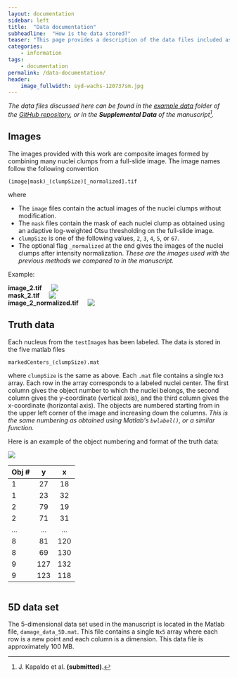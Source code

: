 ```yaml
---
layout: documentation
sidebar: left
title:  "Data documentation"
subheadline:  "How is the data stored?"
teaser: "This page provides a description of the data files included as well as the format of the truth data provided."
categories:
    - information
tags:
    - documentation
permalink: /data-documentation/
header:
    image_fullwidth: syd-wachs-120737sm.jpg
---
```


_The data files discussed here can be found in the [example data](https://github.com/jkpld/SALR_Clustering/tree/master/exampleImages) folder of the [GitHub repository](https://github.com/jkpld/SALR_Clustering), or in the **Supplemental Data** of the manuscript[^1]._

## Images
The images provided with this work are composite images formed by combining many nuclei clumps from a full-slide image. The image names follow the following convention

`(image|mask)_(clumpSize)[_normalized].tif`

where
* The `image` files contain the actual images of the nuclei clumps without modification.
* The `mask` files contain the mask of each nuclei clump as obtained using an adaptive log-weighted Otsu thresholding on the full-slide image.
* `clumpSize` is one of the following values, `2`, `3`, `4`, `5`, or `67`.
* The optional flag `_normalized` at the end gives the images of the nuclei clumps after intensity normalization. _These are the images used with the previous methods we compared to in the manuscript._

Example:
<div class="row">
	<div class="medium-4 columns t30">
        <strong>image_2.tif</strong>
        <img src="{{ site.urlimg }}image_2.png">
    </div>
    <div class="medium-4 columns t30">
        <strong>mask_2.tif</strong>
        <img src="{{ site.urlimg }}mask_2.png">
    </div>
    <div class="medium-4 columns t30">
        <strong>image_2_normalized.tif</strong>
        <img src="{{ site.urlimg }}image_2_normalized.png">
    </div>
</div>

## Truth data
Each nucleus from the `testImage`s has been labeled. The data is stored in the five matlab files

`markedCenters_(clumpSize).mat`

where `clumpSize` is the same as above. Each `.mat` file contains a single `Nx3` array. Each row in the array corresponds to a labeled nuclei center. The first column gives the object number to which the nuclei belongs, the second column gives the y-coordinate (vertical axis), and the third column gives the x-coordinate (horizontal axis). The objects are numbered starting from in the upper left corner of the image and increasing down the columns. _This is the same numbering as obtained using Matlab's `bwlabel()`, or a similar function._

Here is an example of the object numbering and format of the truth data:

<div class="row">
<div class="medium-6 columns t30">
    <img src="{{ site.urlimg }}truth_example.png">
</div>
<div class="medium-6 columns t30" markdown="1">

| Obj # | y | x |
| :---- | :-: | :-: |
| 1 | 27 | 18 |
| 1 | 23 | 32 |
| 2 | 79 | 19 |
| 2 | 71 | 31 |
| ... | ... | ... |
| 8 | 81 | 120 |
| 8 | 69 | 130 |
| 9 | 127 | 132 |
| 9 | 123 | 118 |

</div>
</div>

## 5D data set
The 5-dimensional data set used in the manuscript is located in the Matlab file, `damage_data_5D.mat`. This file contains a single `Nx5` array where each row is a new point and each column is a dimension. This data file is approximately 100 MB.

[^1]: J. Kapaldo et al. **(submitted)**.
